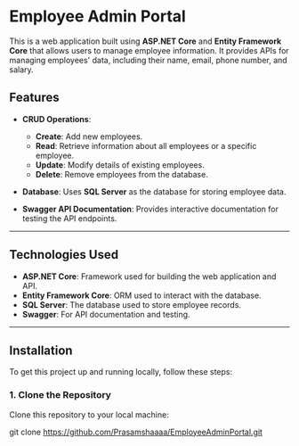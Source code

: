 # Employee Admin Portal

This is a web application built using **ASP.NET Core** and **Entity Framework Core** that allows users to manage employee information. It provides APIs for managing employees' data, including their name, email, phone number, and salary.

## Features

- **CRUD Operations**:
  - **Create**: Add new employees.
  - **Read**: Retrieve information about all employees or a specific employee.
  - **Update**: Modify details of existing employees.
  - **Delete**: Remove employees from the database.

- **Database**: Uses **SQL Server** as the database for storing employee data.

- **Swagger API Documentation**: Provides interactive documentation for testing the API endpoints.

---

## Technologies Used

- **ASP.NET Core**: Framework used for building the web application and API.
- **Entity Framework Core**: ORM used to interact with the database.
- **SQL Server**: The database used to store employee records.
- **Swagger**: For API documentation and testing.

---

## Installation

To get this project up and running locally, follow these steps:

### 1. Clone the Repository

Clone this repository to your local machine:

git clone https://github.com/Prasamshaaaa/EmployeeAdminPortal.git
